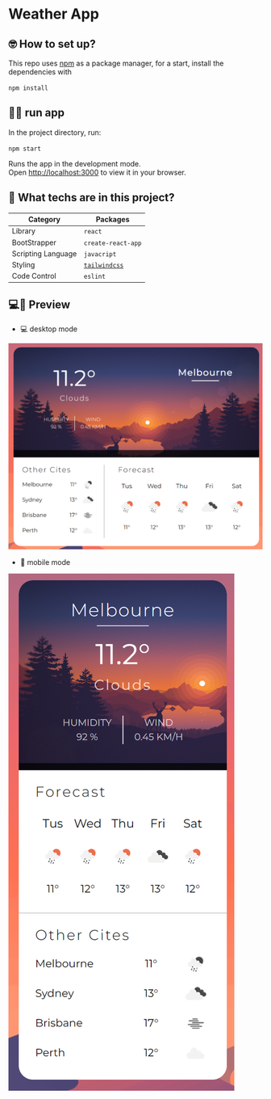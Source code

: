 # Weather App

## 🤓 How to set up?

This repo uses [npm](https://www.npmjs.com/) as a package manager, for a start, install the dependencies with

`npm install`

## 🧑‍💻 run app

In the project directory, run:

`npm start`

Runs the app in the development mode.\
Open [http://localhost:3000](http://localhost:3000) to view it in your browser.

## 🥞 What techs are in this project?

| Category           | Packages                                  |
| ------------------ | ----------------------------------------- |
| Library            | `react`                                   |
| BootStrapper       | `create-react-app`                        |
| Scripting Language | `javacript`                               |
| Styling            | [`tailwindcss`](https://tailwindcss.com/) |
| Code Control       | `eslint`                                  |

## 💻📱 Preview

- 💻 desktop mode

![desktop preview picture](/public/preview/img_desktop.png)

- 📱 mobile mode

![mobile preview picture](/public/preview/img_mobile.png)
